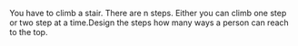 You have to climb a stair. There are n steps. Either you can climb one step or two step at a time.Design the steps how many ways a person can reach to the top.

